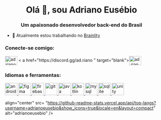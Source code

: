 <h1 align="center">Olá 👋, sou Adriano Eusébio</h1>
<h3 align="center">Um apaixonado desenvolvedor back-end do Brasil</h3>

- 🔭 Atualmente estou trabalhando no [Brainlity ](https://github.com/AdrianoEusebio/Brainlity.git)

<h3 align="left">Conecte-se comigo:</h3>
<p align="left">
<a href="https://linkedin .com/in/adriano eusébio" target="blank"><img align="center" src="https://raw.githubusercontent.com/rahuldkjain/github-profile-readme-generator/master/src/images/ ícones/Social/linked-in-alt.svg" alt="adriano eusébio" height="30" width="40" /></a> <
a href="https://discord.gg/ad.riano " target="blank"><img align="center" src="https://raw.githubusercontent.com/rahuldkjain/github-profile-readme-generator/master/src/images/icons/Social/discord.svg " alt="ad.riano" height="30" width="40" /></a>
</p>

<h3 align="left">Idiomas e ferramentas:</h3>
<p align="left"> <a href="https://developer.android.com" target="_blank" rel="noreferrer"> <img src="https://raw.githubusercontent.com/devicons /devicon/master/icons/android/android-original-wordmark.svg" alt="android" width="40" height="40"/> </a> <a href="https://www.figma .com/" target="_blank" rel="noreferrer"> <img src="https://www.vectorlogo.zone/logos/figma/figma-icon.svg" alt="figma" width="40" height="40"/> </a> <a href="https://firebase.google.com/" target="_blank" rel="noreferrer"> <img src="https://www.vectorlogo .zone/logos/firebase/firebase-icon.svg" alt="firebase" width="40" height="40"/> </a> <a href="https://git-scm.com/" target="_blank" rel="noreferrer"> <img src="https://www.vectorlogo.zone/logos/git-scm/git-scm-icon.svg" alt="git" width="40" height="40"/> </a> <a href="https://www.java.com" target="_blank" rel="noreferrer"> <img src="https://raw.githubusercontent. com/devicons/devicon/master/icons/java/java-original.svg" alt="java" width="40" height="40"/> </a> <a href="https://kotlinlang. org" target="_blank" rel="noreferrer"> <img src="https://www.vectorlogo.zone/logos/kotlinlang/kotlinlang-icon.svg" alt="kotlin" width="40" height= "40"/> </a> <a href="https://www.mysql.com/" target="_blank" rel="noreferrer"> <img src="https://raw.githubusercontent.com /devicons/devicon/master/icons/mysql/mysql-original-wordmark.svg" alt="mysql" width="40" height="40"/> </a> <a href="https://www .sqlite.org/" target="_blank" rel="noreferrer"> <img src="https://www.vectorlogo.zone/logos/sqlite/sqlite-icon.svg" alt="sqlite" width=" 40" height="40"/> </a> <a href="https://unity.com/" target="_blank" rel="noreferrer"> <img src="https://www.vectorlogo .zone/logos/unity3d/unity3d-icon.svg" alt="unity" width="40" height="40"/> </a> </p> <p><img

align="center" src= "https://github-readme-stats.vercel.app/api/top-langs?username=adrianoeusebio&show_icons=true&locale=en&layout=compact" alt="adrianoeusebio" /></p>
